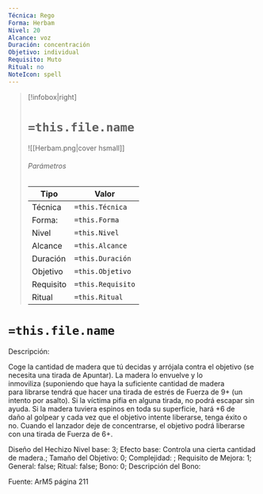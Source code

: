 ```yaml
---
Técnica: Rego
Forma: Herbam
Nivel: 20
Alcance: voz 
Duración: concentración  
Objetivo: individual
Requisito: Muto
Ritual: no
NoteIcon: spell
---
```


> [!infobox|right]
> # `=this.file.name`
> ![[Herbam.png|cover hsmall]]
> ###### Parámetros
> Tipo |  Valor |
> ---|---|
> Técnica  | `=this.Técnica`  |
> Forma: | `=this.Forma`  |
> Nivel | `=this.Nivel`  |
> Alcance | `=this.Alcance` |
> Duración | `=this.Duración` |
> Objetivo | `=this.Objetivo` |
> Requisito | `=this.Requisito` |
> Ritual | `=this.Ritual` |

# `=this.file.name`
Descripción: <p>Coge la cantidad de madera que tú decidas y arrójala contra el objetivo (se necesita una tirada de Apuntar). La madera lo envuelve y lo inmoviliza (suponiendo que haya la suficiente cantidad de madera para librarse tendrá que hacer una tirada de estrés de Fuerza de 9+ (un intento por asalto). Si la víctima pifia en alguna tirada, no podrá escapar sin ayuda. Si la madera tuviera espinos en toda su superficie, hará +6 de daño al golpear y cada vez que el objetivo intente liberarse, tenga éxito o no. Cuando el lanzador deje de concentrarse, el objetivo podrá liberarse con una tirada de Fuerza de 6+.</p>

Diseño del Hechizo
Nivel base: 3; Efecto base: Controla una cierta cantidad de madera.;  Tamaño del Objetivo: 0; Complejidad: ; Requisito de Mejora: 1; General: false; Ritual: false; Bono: 0; Descripción del Bono: 

Fuente: ArM5 página 211